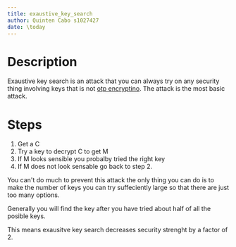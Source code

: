```yaml
---
title: exaustive_key_search
author: Quinten Cabo s1027427
date: \today
---
```


# Description 

Exaustive key search is an attack that you can always try on any security thing involving keys that is not [otp encryptino](otp.md). The attack is the most basic attack.

# Steps 

1. Get a C
2. Try a key to decrypt C to get M
3. If M looks sensible you probalby tried the right key
4. If M does not look sensable go back to step 2. 

You can't do much to prevent this attack the only thing you can do is to make the number of keys you can try suffeciently large so that there are just too many options.

Generally you will find the key after you have tried about half of all the posible keys. 

This means exausitve key search decreases security strenght by a factor of 2. 



